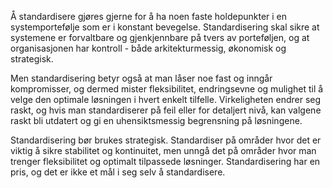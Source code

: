 Å standardisere gjøres gjerne for å ha noen faste holdepunkter i en systemportefølje som er i konstant bevegelse. Standardisering skal sikre at systemene er forvaltbare og gjenkjennbare på tvers av porteføljen, og at organisasjonen har kontroll - både arkitekturmessig, økonomisk og strategisk.

Men standardisering betyr også at man låser noe fast og inngår kompromisser, og dermed mister fleksibilitet, endringsevne og mulighet til å velge den optimale løsningen i hvert enkelt tilfelle. Virkeligheten endrer seg raskt, og hvis man standardiserer på feil eller for detaljert nivå, kan valgene raskt bli utdatert og gi en uhensiktsmessig begrensning på løsningene.

Standardisering bør brukes strategisk. Standardiser på områder hvor det er viktig å sikre stabilitet og kontinuitet, men unngå det på områder hvor man trenger fleksibilitet og optimalt tilpassede løsninger. Standardisering har en pris, og det er ikke et mål i seg selv å standardisere.